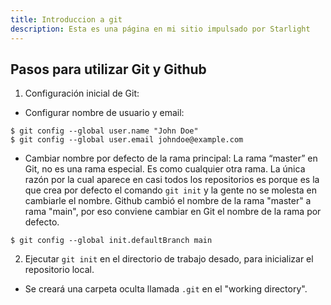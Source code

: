 ```yaml
---
title: Introduccion a git
description: Esta es una página en mi sitio impulsado por Starlight
---
```

## Pasos para utilizar Git y Github
1. Configuración inicial de Git:
- Configurar nombre de usuario y email:

```
$ git config --global user.name "John Doe"
$ git config --global user.email johndoe@example.com
```
- Cambiar nombre por defecto de la rama principal: La rama “master” en Git, no es una rama especial. Es como cualquier otra rama. La única razón por la cual aparece en casi todos los repositorios es porque es la que crea por defecto el comando `git init` y la gente no se molesta en cambiarle el nombre.
Github cambió el nombre de la rama "master" a rama "main", por eso conviene cambiar en Git el nombre de la rama por defecto.
```
$ git config --global init.defaultBranch main
```
2. Ejecutar `git init` en el directorio de trabajo desado, para inicializar el repositorio local.
- Se creará una carpeta oculta llamada `.git` en el "working directory".
